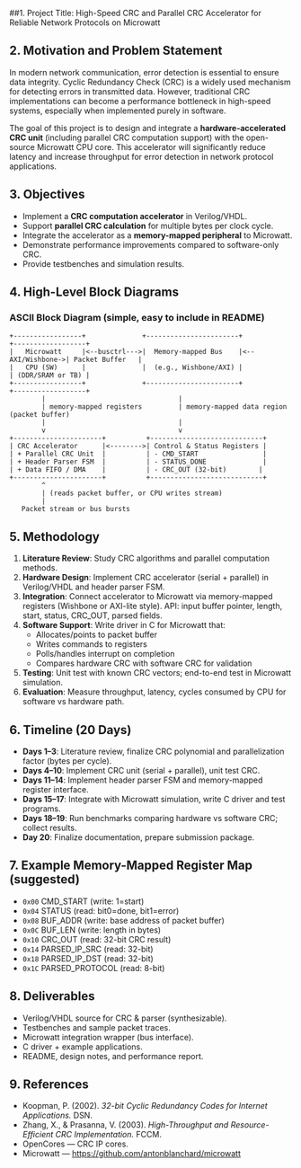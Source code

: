 ##1. Project Title: High-Speed CRC and Parallel CRC Accelerator for Reliable Network Protocols on Microwatt
## 2. Motivation and Problem Statement
In modern network communication, error detection is essential to ensure data integrity. Cyclic Redundancy Check (CRC) is a widely used mechanism for detecting errors in transmitted data. However, traditional CRC implementations can become a performance bottleneck in high-speed systems, especially when implemented purely in software.

The goal of this project is to design and integrate a **hardware-accelerated CRC unit** (including parallel CRC computation support) with the open-source Microwatt CPU core. This accelerator will significantly reduce latency and increase throughput for error detection in network protocol applications.

## 3. Objectives
- Implement a **CRC computation accelerator** in Verilog/VHDL.  
- Support **parallel CRC calculation** for multiple bytes per clock cycle.  
- Integrate the accelerator as a **memory-mapped peripheral** to Microwatt.  
- Demonstrate performance improvements compared to software-only CRC.  
- Provide testbenches and simulation results.  

## 4. High-Level Block Diagrams

### ASCII Block Diagram (simple, easy to include in README)
```
+-----------------+              +-----------------------+             +------------------+
|   Microwatt     |<--busctrl--->|  Memory-mapped Bus    |<--AXI/Wishbone->| Packet Buffer   |
|   CPU (SW)      |              |  (e.g., Wishbone/AXI) |             | (DDR/SRAM or TB) |
+-----------------+              +-----------------------+             +------------------+
        |                                 |
        | memory-mapped registers         | memory-mapped data region (packet buffer)
        |                                 |
        v                                 v
+----------------------+          +----------------------------+
| CRC Accelerator      |<-------->| Control & Status Registers |
| + Parallel CRC Unit  |          | - CMD_START                |
| + Header Parser FSM  |          | - STATUS_DONE              |
| + Data FIFO / DMA    |          | - CRC_OUT (32-bit)        |
+----------------------+          +----------------------------+
        ^
        | (reads packet buffer, or CPU writes stream)
        |
   Packet stream or bus bursts
```



## 5. Methodology
1. **Literature Review**: Study CRC algorithms and parallel computation methods.  
2. **Hardware Design**: Implement CRC accelerator (serial + parallel) in Verilog/VHDL and header parser FSM.  
3. **Integration**: Connect accelerator to Microwatt via memory-mapped registers (Wishbone or AXI-lite style). API: input buffer pointer, length, start, status, CRC_OUT, parsed fields.  
4. **Software Support**: Write driver in C for Microwatt that:
   - Allocates/points to packet buffer
   - Writes commands to registers
   - Polls/handles interrupt on completion
   - Compares hardware CRC with software CRC for validation
5. **Testing**: Unit test with known CRC vectors; end-to-end test in Microwatt simulation.  
6. **Evaluation**: Measure throughput, latency, cycles consumed by CPU for software vs hardware path.

## 6. Timeline (20 Days)
- **Days 1–3**: Literature review, finalize CRC polynomial and parallelization factor (bytes per cycle).  
- **Days 4–10**: Implement CRC unit (serial + parallel), unit test CRC.  
- **Days 11–14**: Implement header parser FSM and memory-mapped register interface.  
- **Days 15–17**: Integrate with Microwatt simulation, write C driver and test programs.  
- **Days 18–19**: Run benchmarks comparing hardware vs software CRC; collect results.  
- **Day 20**: Finalize documentation, prepare submission package.

## 7. Example Memory-Mapped Register Map (suggested)
- `0x00` CMD_START (write: 1=start)  
- `0x04` STATUS (read: bit0=done, bit1=error)  
- `0x08` BUF_ADDR (write: base address of packet buffer)  
- `0x0C` BUF_LEN  (write: length in bytes)  
- `0x10` CRC_OUT  (read: 32-bit CRC result)  
- `0x14` PARSED_IP_SRC (read: 32-bit)  
- `0x18` PARSED_IP_DST (read: 32-bit)  
- `0x1C` PARSED_PROTOCOL (read: 8-bit)

## 8. Deliverables
- Verilog/VHDL source for CRC & parser (synthesizable).  
- Testbenches and sample packet traces.  
- Microwatt integration wrapper (bus interface).  
- C driver + example applications.  
- README, design notes, and performance report.  

## 9. References
- Koopman, P. (2002). *32-bit Cyclic Redundancy Codes for Internet Applications.* DSN.  
- Zhang, X., & Prasanna, V. (2003). *High-Throughput and Resource-Efficient CRC Implementation.* FCCM.  
- OpenCores — CRC IP cores.  
- Microwatt — https://github.com/antonblanchard/microwatt

